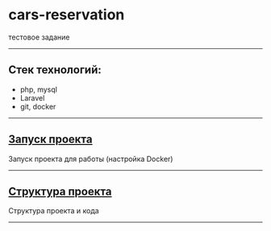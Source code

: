 # cars-reservation

тестовое задание

***

## Стек технологий:

- php, mysql
- Laravel
- git, docker

***

## [Запуск проекта](readme/start.md)

Запуск проекта для работы (настройка Docker)

***

## [Структура проекта](readme/structure.md)

Структура проекта и кода

***
